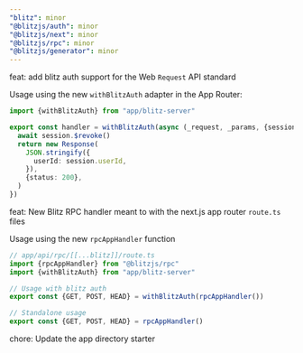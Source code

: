 ```yaml
---
"blitz": minor
"@blitzjs/auth": minor
"@blitzjs/next": minor
"@blitzjs/rpc": minor
"@blitzjs/generator": minor
---
```


feat: add blitz auth support for the Web `Request` API standard

Usage using the new `withBlitzAuth` adapter in the App Router:

```ts
import {withBlitzAuth} from "app/blitz-server"

export const handler = withBlitzAuth(async (_request, _params, {session}) => {
  await session.$revoke()
  return new Response(
    JSON.stringify({
      userId: session.userId,
    }),
    {status: 200},
  )
})
```

feat: New Blitz RPC handler meant to with the next.js app router `route.ts` files

Usage using the new `rpcAppHandler` function

```ts
// app/api/rpc/[[...blitz]]/route.ts
import {rpcAppHandler} from "@blitzjs/rpc"
import {withBlitzAuth} from "app/blitz-server"

// Usage with blitz auth
export const {GET, POST, HEAD} = withBlitzAuth(rpcAppHandler())

// Standalone usage
export const {GET, POST, HEAD} = rpcAppHandler()
```

chore: Update the app directory starter 
